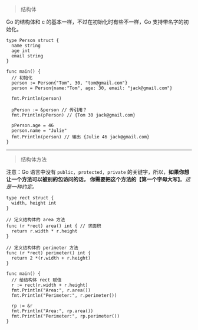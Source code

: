 > 结构体

Go 的结构体和 c 的基本一样，不过在初始化时有些不一样，Go 支持带名字的初始化。

```
type Person struct {
  name string
  age int
  email string
}

func main() {
  // 初始化
  person := Person{"Tom", 30, "tom@gmail.com"}
  person = Person{name:"Tom", age: 30, email: "jack@gmail.com"}
  
  fmt.Println(person)
  
  pPerson := &person // 传引用？
  fmt.Println(pPerson) // {Tom 30 jack@gmail.com}
  
  pPerson.age = 46
  person.name = "Julie"
  fmt.Println(person) // 输出 {Julie 46 jack@gmail.com}
}
```

----

> 结构体方法

注意：Go 语言中没有 `public, protected, private` 的关键字，所以，**如果你想让一个方法可以被别的包访问的话，
你需要把这个方法的【第一个字母大写】**。*这是一种约定。*

```
type rect struct {
  width, height int
}

// 定义结构体的 area 方法
func (r *rect) area() int { // 求面积
  return r.width * r.height
}

// 定义结构体的 perimeter 方法
func (r *rect) perimeter() int {
  return 2 *(r.width + r.height)
}

func main() {
  // 给结构体 rect 赋值
  r := rect(r.width + r.height)
  fmt.Println("Area:", r.area())
  fmt.Println("Perimeter:", r.perimeter())
  
  rp := &r
  fmt.Println("Area:", rp.area())
  fmt.Println("Perimeter:", rp.perimeter())
}

```
